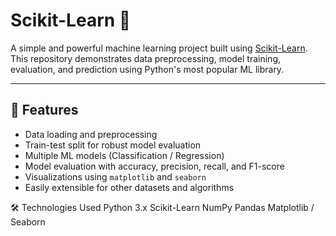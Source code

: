 # Scikit-Learn 🚀

A simple and powerful machine learning project built using [Scikit-Learn](https://scikit-learn.org/).  
This repository demonstrates data preprocessing, model training, evaluation, and prediction using Python's most popular ML library.

---

## 📌 Features
- Data loading and preprocessing
- Train-test split for robust model evaluation
- Multiple ML models (Classification / Regression)
- Model evaluation with accuracy, precision, recall, and F1-score
- Visualizations using `matplotlib` and `seaborn`
- Easily extensible for other datasets and algorithms

 🛠️ Technologies Used
Python 3.x
Scikit-Learn
NumPy
Pandas
Matplotlib / Seaborn
